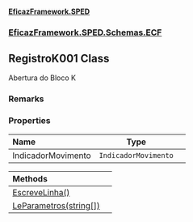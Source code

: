 #### [EficazFramework.SPED](EficazFrameworkSPED.md 'EficazFramework SPED')
### [EficazFramework.SPED.Schemas.ECF](EficazFramework.SPED.Schemas.ECF.md 'EficazFramework.SPED.Schemas.ECF')

## RegistroK001 Class

Abertura do Bloco K

### Remarks
### Properties

| Name | Type | |
| :--- | :---: | :--- |
| IndicadorMovimento | `IndicadorMovimento` |  |

| Methods | |
| :--- | :--- |
| [EscreveLinha()](EficazFramework.SPED.Schemas.ECF/RegistroK001/EscreveLinha().md 'EficazFramework.SPED.Schemas.ECF.RegistroK001.EscreveLinha()') | |
| [LeParametros(string[])](EficazFramework.SPED.Schemas.ECF/RegistroK001/LeParametros(string[]).md 'EficazFramework.SPED.Schemas.ECF.RegistroK001.LeParametros(string[])') | |
